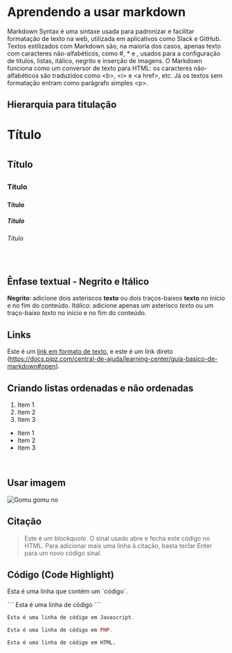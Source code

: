 # Aprendendo a usar markdown
Markdown Syntax é uma sintaxe usada para padronizar e facilitar formatação de texto na web, utilizada em aplicativos como Slack e GitHub. Textos estilizados com Markdown são, na maioria dos casos, apenas texto com caracteres não-alfabéticos, como #, \* e ![](), usados para a configuração de títulos, listas, itálico, negrito e inserção de imagens. O Markdown funciona como um conversor de texto para HTML: os caracteres não-alfabéticos são traduzidos como &lt;b>, &lt;i> e &lt;a href>, etc. Já os textos sem formatação entram como parágrafo simples &lt;p>.


## **Hierarquia para titulação**
# Título <h1>
## Título <h2>
### Título <h3>
#### Título <h4>
##### Título <h5>
###### Título <h6>
  
 <br />

## Ênfase textual - Negrito e Itálico
**Negrito**: adicione dois asteriscos **texto** ou dois traços-baixos __texto__ no início e no fim do conteúdo.
*Itálico*: adicione apenas um asterisco *texto* ou um traço-baixo _texto_ no início e no fim do conteúdo.
  
## Links
Este é um [link em formato de texto](https://docs.pipz.com/central-de-ajuda/learning-center/guia-basico-de-markdown#open), e este é um link direto (https://docs.pipz.com/central-de-ajuda/learning-center/guia-basico-de-markdown#open).  
  
  
## Criando listas ordenadas e não ordenadas
 
1. Item 1
2. Item 2
3. Item 3


* Item 1
* Item 2
* Item 3
  
<br />
  
## Usar imagem
![Gomu gomu no](https://alfabetajuega.com/hero/2020/03/one-piece-luffy-1.jpg?width=1200&aspect_ratio=1200:631)
  
## Citação

>Este é um *blockquote*. O sinal usado abre e fecha este código no HTML. 
>Para adicionar mais uma linha à citação, basta teclar Enter para um novo
>código sinal.
  
## Código (Code Highlight)
  
Esta é uma linha que contém um ˋcódigoˋ.

ˋˋˋ
Esta é uma linha de código
 ˋˋˋ
 
  
~~~javascript
Esta é uma linha de código em Javascript.
~~~

~~~php
Esta é uma linha de código em PHP.
~~~

~~~html
Esta é uma linha de código em HTML.
~~~  
  
